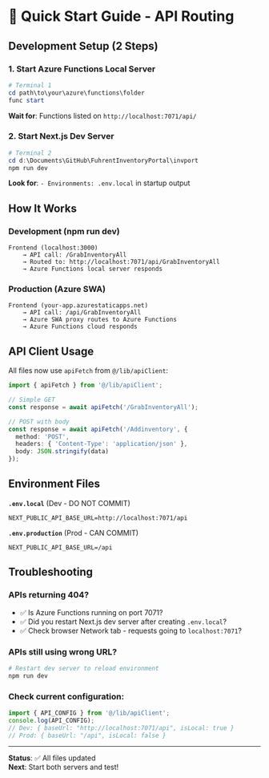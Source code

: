 # 🚀 Quick Start Guide - API Routing

## Development Setup (2 Steps)

### 1. Start Azure Functions Local Server
```powershell
# Terminal 1
cd path\to\your\azure\functions\folder
func start
```
**Wait for**: Functions listed on `http://localhost:7071/api/`

### 2. Start Next.js Dev Server
```powershell
# Terminal 2
cd d:\Documents\GitHub\FuhrentInventoryPortal\invport
npm run dev
```
**Look for**: `- Environments: .env.local` in startup output

## How It Works

### Development (npm run dev)
```
Frontend (localhost:3000) 
    → API call: /GrabInventoryAll
    → Routed to: http://localhost:7071/api/GrabInventoryAll
    → Azure Functions local server responds
```

### Production (Azure SWA)
```
Frontend (your-app.azurestaticapps.net)
    → API call: /api/GrabInventoryAll
    → Azure SWA proxy routes to Azure Functions
    → Azure Functions cloud responds
```

## API Client Usage

All files now use `apiFetch` from `@/lib/apiClient`:

```typescript
import { apiFetch } from '@/lib/apiClient';

// Simple GET
const response = await apiFetch('/GrabInventoryAll');

// POST with body
const response = await apiFetch('/Addinventory', {
  method: 'POST',
  headers: { 'Content-Type': 'application/json' },
  body: JSON.stringify(data)
});
```

## Environment Files

**`.env.local`** (Dev - DO NOT COMMIT)
```env
NEXT_PUBLIC_API_BASE_URL=http://localhost:7071/api
```

**`.env.production`** (Prod - CAN COMMIT)
```env
NEXT_PUBLIC_API_BASE_URL=/api
```

## Troubleshooting

### APIs returning 404?
- ✅ Is Azure Functions running on port 7071?
- ✅ Did you restart Next.js dev server after creating `.env.local`?
- ✅ Check browser Network tab - requests going to `localhost:7071`?

### APIs still using wrong URL?
```powershell
# Restart dev server to reload environment
npm run dev
```

### Check current configuration:
```typescript
import { API_CONFIG } from '@/lib/apiClient';
console.log(API_CONFIG);
// Dev: { baseUrl: "http://localhost:7071/api", isLocal: true }
// Prod: { baseUrl: "/api", isLocal: false }
```

---

**Status**: ✅ All files updated  
**Next**: Start both servers and test!
